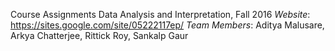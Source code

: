 Course Assignments
Data Analysis and Interpretation, Fall 2016
_Website_: https://sites.google.com/site/05222117ep/ 
_Team Members_: Aditya Malusare, Arkya Chatterjee, Rittick Roy, Sankalp Gaur
